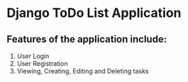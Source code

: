 # Django ToDo List Application

## Features of the application include:
1. User Login
2. User Registration
3. Viewing, Creating, Editing and Deleting tasks